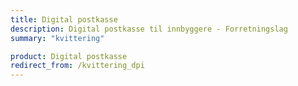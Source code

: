 ```yaml
---
title: Digital postkasse
description: Digital postkasse til innbyggere - Forretningslag
summary: "kvittering"

product: Digital postkasse
redirect_from: /kvittering_dpi
---
```


